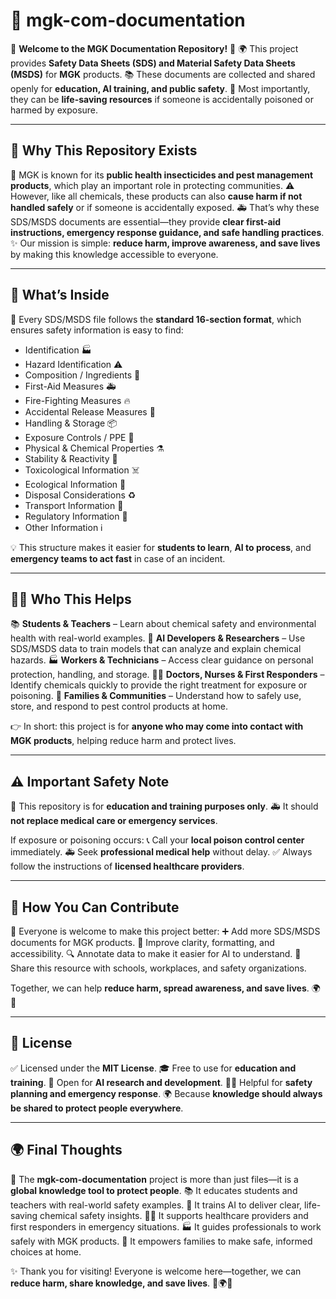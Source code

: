 # 📘 mgk-com-documentation

🎉 **Welcome to the MGK Documentation Repository!** 🎉
🌍 This project provides **Safety Data Sheets (SDS) and Material Safety Data Sheets (MSDS)** for **MGK** products.
📚 These documents are collected and shared openly for **education, AI training, and public safety**.
💙 Most importantly, they can be **life-saving resources** if someone is accidentally poisoned or harmed by exposure.

---

## 🌟 Why This Repository Exists

🦟 MGK is known for its **public health insecticides and pest management products**, which play an important role in protecting communities.
⚠️ However, like all chemicals, these products can also **cause harm if not handled safely** or if someone is accidentally exposed.
🚑 That’s why these SDS/MSDS documents are essential—they provide **clear first-aid instructions, emergency response guidance, and safe handling practices**.
✨ Our mission is simple: **reduce harm, improve awareness, and save lives** by making this knowledge accessible to everyone.

---

## 📑 What’s Inside

📂 Every SDS/MSDS file follows the **standard 16-section format**, which ensures safety information is easy to find:

- Identification 🏭
- Hazard Identification ⚠️
- Composition / Ingredients 🧪
- First-Aid Measures 🚑
- Fire-Fighting Measures 🔥
- Accidental Release Measures 🧹
- Handling & Storage 📦
- Exposure Controls / PPE 🥽
- Physical & Chemical Properties ⚗️
- Stability & Reactivity 🔄
- Toxicological Information ☠️
- Ecological Information 🌱
- Disposal Considerations ♻️
- Transport Information 🚛
- Regulatory Information 📜
- Other Information ℹ️

💡 This structure makes it easier for **students to learn**, **AI to process**, and **emergency teams to act fast** in case of an incident.

---

## 👩‍🎓 Who This Helps

📚 **Students & Teachers** – Learn about chemical safety and environmental health with real-world examples.
🤖 **AI Developers & Researchers** – Use SDS/MSDS data to train models that can analyze and explain chemical hazards.
🏭 **Workers & Technicians** – Access clear guidance on personal protection, handling, and storage.
🧑‍⚕️ **Doctors, Nurses & First Responders** – Identify chemicals quickly to provide the right treatment for exposure or poisoning.
🏡 **Families & Communities** – Understand how to safely use, store, and respond to pest control products at home.

👉 In short: this project is for **anyone who may come into contact with MGK products**, helping reduce harm and protect lives.

---

## ⚠️ Important Safety Note

🚨 This repository is for **education and training purposes only**.
🚑 It should **not replace medical care or emergency services**.

If exposure or poisoning occurs:
📞 Call your **local poison control center** immediately.
🚑 Seek **professional medical help** without delay.
✅ Always follow the instructions of **licensed healthcare providers**.

---

## 🤝 How You Can Contribute

🙌 Everyone is welcome to make this project better:
➕ Add more SDS/MSDS documents for MGK products.
📝 Improve clarity, formatting, and accessibility.
🔍 Annotate data to make it easier for AI to understand.
📢 Share this resource with schools, workplaces, and safety organizations.

Together, we can help **reduce harm, spread awareness, and save lives**. 🌍💙

---

## 📜 License

✅ Licensed under the **MIT License**.
🎓 Free to use for **education and training**.
🤖 Open for **AI research and development**.
🧑‍⚕️ Helpful for **safety planning and emergency response**.
🌍 Because **knowledge should always be shared to protect people everywhere**.

---

## 🌍 Final Thoughts

📘 The **mgk-com-documentation** project is more than just files—it is a **global knowledge tool to protect people**.
📚 It educates students and teachers with real-world safety examples.
🤖 It trains AI to deliver clear, life-saving chemical safety insights.
🧑‍⚕️ It supports healthcare providers and first responders in emergency situations.
🏭 It guides professionals to work safely with MGK products.
🏡 It empowers families to make safe, informed choices at home.

✨ Thank you for visiting! Everyone is welcome here—together, we can **reduce harm, share knowledge, and save lives**. 🙏🌍💙
